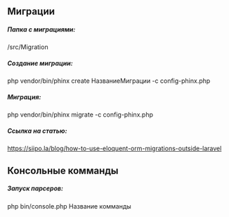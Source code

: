 ## Миграции

##### Папка с миграциями:

/src/Migration

##### Создание миграции:

php vendor/bin/phinx create НазваниеМиграции -c config-phinx.php

##### Миграция:

php vendor/bin/phinx migrate -c config-phinx.php

##### Ссылка на статью:

https://siipo.la/blog/how-to-use-eloquent-orm-migrations-outside-laravel


## Консольные комманды

##### Запуск парсеров:

php bin/console.php Название комманды



